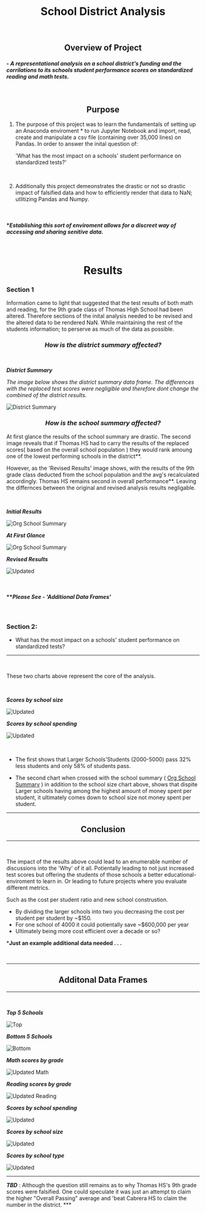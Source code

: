 <br>
<br>

# <center>School District Analysis
<br>

## <center>Overview of Project
#### - *A representational analysis on a school district's funding and the corrilations to its schools student performance scores on standardized reading and math tests.* 



<br>

## <center>Purpose

1.  The purpose of this project was to learn the fundamentals of setting up an 
 Anaconda enviroment * to run Jupyter Notebook and import, read, create and manipulate a csv file (containing over 35,000 lines) on Pandas. In order to answer the inital question of: 
            
    'What has the most impact on a schools' student performance on standardized tests?'

<br>

2.  Additionally this project demeonstrates the drastic or not so drastic impact of falsified data and how to efficiently render that data to NaN; utlitizing Pandas and Numpy.

<br>

 #### ****Establishing this sort of enviroment allows for a discreet way of accessing and sharing senitive data.***


<br>

# <center>Results 

 ### **Section 1**<br> 
 
 Information came to light that suggested that the test results of both math and reading, for the 9th grade class of Thomas High School had been altered. Therefore sections of the inital analysis needed to be revised and the altered data to be rendered NaN. While maintaining the rest of the students information; to perserve as much of the data as possible. 
  

 ### ***<center>How is the district summary affected?***

 <br>

***District Summary***<br>

 *The image below shows the district summary data frame. The differences with the replaced test scores were negligible and therefore dont change the combined of the district results.*     

![District Summary](https://github.com/Atomickilroy/School_District_Analysis/blob/main/Deliverable%20images/The%20district%20summary%20DataFrame.png)


### ***<center>How is the school summary affected?***<br>

At first glance the results of the school summary are drastic. The second image reveals that if Thomas HS had to carry the results of the replaced scores( based on the overall school population ) they would rank amoung one of the lowest performing schools in the district**.

However, as the 'Revised Results' image shows, with the results of the 9th grade class deducted from the school population and the avg's recalculated accordingly. Thomas HS remains second in overall performance**. Leaving the differnces between the original and revised analysis results negligable. 


<br>

***Initial Results***

![Org School Summary](https://github.com/Atomickilroy/School_District_Analysis/blob/main/Original%20Analysis%20images/Per_School_Summary_OG.png)

***At First Glance***

![Org School Summary](https://github.com/Atomickilroy/School_District_Analysis/blob/main/Before%20Avg_Snipit.png)


***Revised Results***

![Updated](https://github.com/Atomickilroy/School_District_Analysis/blob/main/School%20Summary_Snippit.png)

<br>

#### *****Please See - 'Additional Data Frames'***

<br>


### **Section 2**:  
- What has the most impact on a schools' student performance on standardized tests?


---
<br>

These two charts above represent the core of the analysis. 

<br>


***Scores by school size*** 
<br>

![Updated](https://github.com/Atomickilroy/School_District_Analysis/blob/main/Deliverable%20images/The%20scores%20by%20school%20size.png)
<br>

***Scores by school spending***<br>

![Updated](https://github.com/Atomickilroy/School_District_Analysis/blob/main/Deliverable%20images/The%20scores%20by%20school%20spending%20per%20student.png)

<br>

- The first shows that Larger Schools'Students (2000-5000) pass 32% less students and only 58% of students pass. 

- The second chart when crossed with the school summary ( [Org School Summary](https://github.com/Atomickilroy/School_District_Analysis/blob/main/Original%20Analysis%20images/Per_School_Summary_OG.png) ) in addition to the school size chart above, shows that dispite Larger schools having among the highest amount of money spent per student, it ultimately comes down to school size not money spent per student.  


----

## <center>Conclusion

----
<br>

The impact of the results above could lead to an enumerable number of discussions into the 'Why' of it all. Potientally leading to not just increased test scores but offering the students of those schools a better educational-enviroment to learn in. Or leading to future projects where you evaluate different metrics.

Such as the cost per student ratio and new school construstion.

- By dividing the larger schools into two you decreasing the cost per student per student by ~$150.
- For one school of 4000 it could potientally save ~$600,000 per year 
- Ultimately being more cost efficient over a decade or so?


***Just an example additional data needed . . .**

<br>


----

## <center>Additonal Data Frames

----
<br>


***Top 5 Schools***

![Top](https://github.com/Atomickilroy/School_District_Analysis/blob/main/Deliverable%20images/The%20top%205%20performing%20schools%2C%20based%20on%20the%20overall%20passing%20rate.png)


***Bottom 5 Schools***

![Bottom](https://github.com/Atomickilroy/School_District_Analysis/blob/main/Deliverable%20images/The%20bottom%205%20performing%20schools%2C%20based%20on%20the%20overall%20passing%20rate.png)


***Math scores by grade***<br>

![Updated Math](https://github.com/Atomickilroy/School_District_Analysis/blob/main/Deliverable%20images/The%20average%20math%20score%20for%20each%20grade%20level%20from%20each%20school%20.png)


***Reading scores by grade***<br>

![Updated Reading](https://github.com/Atomickilroy/School_District_Analysis/blob/main/Deliverable%20images/The%20average%20reading%20score%20for%20each%20grade%20level%20from%20each%20school%20.png)


***Scores by school spending***<br>

![Updated](https://github.com/Atomickilroy/School_District_Analysis/blob/main/Deliverable%20images/The%20scores%20by%20school%20spending%20per%20student.png)


***Scores by school size***<br>

![Updated](https://github.com/Atomickilroy/School_District_Analysis/blob/main/Deliverable%20images/The%20scores%20by%20school%20size.png)


***Scores by school type***<br>

![Updated](https://github.com/Atomickilroy/School_District_Analysis/blob/main/Deliverable%20images/The%20scores%20by%20school%20type.png)


___ 
***TBD***  : Although the question still remains as to why Thomas HS's 9th grade scores were falsified. One could speculate it was just an attempt to claim the higher "Overall Passing" average and 'beat Cabrera HS to claim the number in the district. ***
